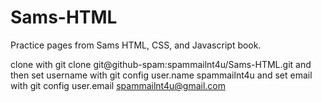 # Sams-HTML
Practice pages from Sams HTML, CSS, and Javascript book.

clone with git clone git@github-spam:spammailnt4u/Sams-HTML.git and then set username with git config user.name spammailnt4u and set email with git config user.email spammailnt4u@gmail.com
